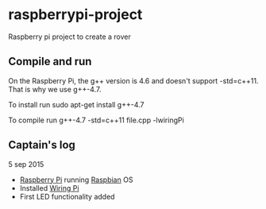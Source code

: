 # raspberrypi-project
Raspberry pi project to create a rover

## Compile and run
On the Raspberry Pi, the g++ version is 4.6 and doesn't support -std=c++11. That is why we use g++-4.7.

To install run
    sudo apt-get install g++-4.7
    
To compile run
    g++-4.7 -std=c++11 file.cpp -lwiringPi

## Captain's log

5 sep 2015
* [Raspberry Pi][1] running [Raspbian][2] OS
* Installed [Wiring Pi][3]
* First LED functionality added

[1]: https://www.raspberrypi.org/
[2]: https://www.raspberrypi.org/downloads/raspbian/
[3]: http://wiringpi.com/
